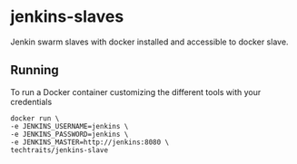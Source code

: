 # jenkins-slaves
Jenkin swarm slaves with docker installed and accessible to docker slave. 


## Running

To run a Docker container customizing the different tools with your credentials

    docker run \
    -e JENKINS_USERNAME=jenkins \
    -e JENKINS_PASSWORD=jenkins \
    -e JENKINS_MASTER=http://jenkins:8080 \
    techtraits/jenkins-slave
